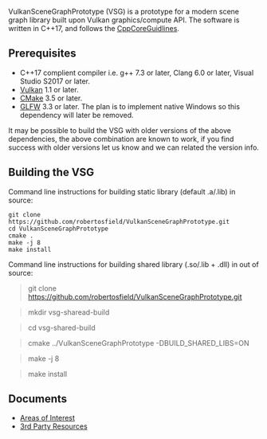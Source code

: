 VulkanSceneGraphPrototype (VSG) is a prototype for a modern scene graph library built upon Vulkan graphics/compute API.  The software is written in C++17, and follows the [CppCoreGuidlines](https://isocpp.github.io/CppCoreGuidelines/CppCoreGuidelines).

## Prerequisites
* C++17 complient compiler i.e. g++ 7.3 or later, Clang 6.0 or later, Visual Studio S2017 or later.
* [Vulkan](https://vulkan.lunarg.com/) 1.1 or later.
* [CMake](https://www.cmake.org) 3.5 or later.
* [GLFW](https://www.glfw.org)  3.3 or later.  The plan is to implement native Windows so this dependency will
 later be removed.

It may be possible to build the VSG with older versions of the above dependencies, the above combination are known to work, if you find success with older versions let us know and we can related the version info.

## Building the VSG

Command line instructions for building static library (default .a/.lib) in source:

    git clone https://github.com/robertosfield/VulkanSceneGraphPrototype.git
    cd VulkanSceneGraphPrototype
    cmake .
    make -j 8
    make install

Command line instructions for building shared library (.so/.lib + .dll) in out of source:

> git clone https://github.com/robertosfield/VulkanSceneGraphPrototype.git

> mkdir vsg-sharead-build

> cd vsg-shared-build

> cmake ../VulkanSceneGraphPrototype -DBUILD_SHARED_LIBS=ON

> make -j 8

> make install

## Documents
* [Areas of Interest](docs/AreasOfInterest.md)
* [3rd Party Resources](docs/3rdPartyResources.md)
